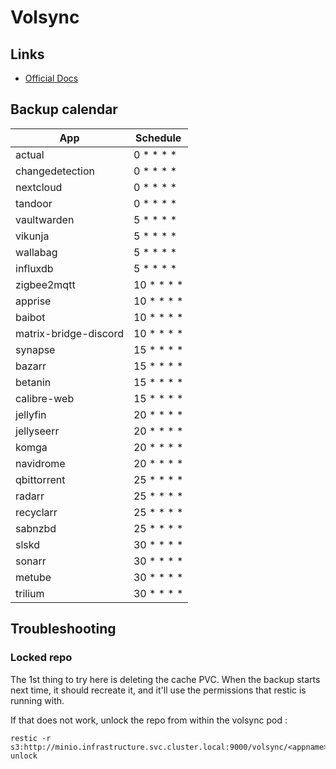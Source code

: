 # Volsync

## Links

- [Official Docs](https://volsync.readthedocs.io)

## Backup calendar

| App                   | Schedule   |
|-----------------------|------------|
| actual                | 0 * * * *  |
| changedetection       | 0 * * * *  |
| nextcloud             | 0 * * * *  |
| tandoor               | 0 * * * *  |
| vaultwarden           | 5 * * * *  |
| vikunja               | 5 * * * *  |
| wallabag              | 5 * * * *  |
| influxdb              | 5 * * * *  |
| zigbee2mqtt           | 10 * * * * |
| apprise               | 10 * * * * |
| baibot                | 10 * * * * |
| matrix-bridge-discord | 10 * * * * |
| synapse               | 15 * * * * |
| bazarr                | 15 * * * * |
| betanin               | 15 * * * * |
| calibre-web           | 15 * * * * |
| jellyfin              | 20 * * * * |
| jellyseerr            | 20 * * * * |
| komga                 | 20 * * * * |
| navidrome             | 20 * * * * |
| qbittorrent           | 25 * * * * |
| radarr                | 25 * * * * |
| recyclarr             | 25 * * * * |
| sabnzbd               | 25 * * * * |
| slskd                 | 30 * * * * |
| sonarr                | 30 * * * * |
| metube                | 30 * * * * |
| trilium               | 30 * * * * |

## Troubleshooting

### Locked repo

The 1st thing to try here is deleting the cache PVC.
When the backup starts next time, it should recreate it, and it'll use the permissions that restic is running with.

If that does not work, unlock the repo from within the volsync pod :

```
restic -r s3:http://minio.infrastructure.svc.cluster.local:9000/volsync/<appname> unlock
```
